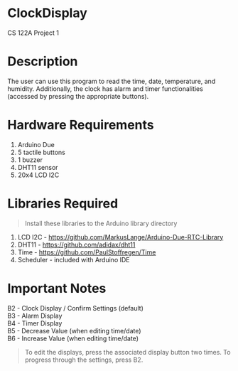 # ClockDisplay
CS 122A Project 1

# Description
The user can use this program to read the time, date, temperature, and humidity. Additionally, the clock has alarm and timer functionalities (accessed by pressing the appropriate buttons).

# Hardware Requirements
1. Arduino Due
2. 5 tactile buttons
3. 1 buzzer
4. DHT11 sensor
5. 20x4 LCD I2C

# Libraries Required
> Install these libraries to the Arduino library directory
1. LCD I2C - https://github.com/MarkusLange/Arduino-Due-RTC-Library
2. DHT11 - https://github.com/adidax/dht11
3. Time - https://github.com/PaulStoffregen/Time
4. Scheduler - included with Arduino IDE

# Important Notes
B2 - Clock Display / Confirm Settings (default)  
B3 - Alarm Display  
B4 - Timer Display  
B5 - Decrease Value (when editing time/date)  
B6 - Increase Value (when editing time/date)  

> To edit the displays, press the associated display button two times.
> To progress through the settings, press B2.
